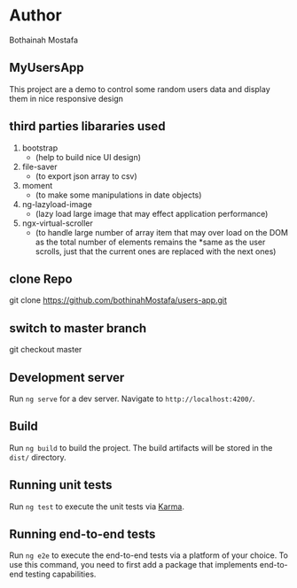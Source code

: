 # Author

Bothainah Mostafa

## MyUsersApp

This project are a demo to control some random users data and display them in nice responsive design 

## third parties libararies used 

1. bootstrap 
    - (help to build nice UI design)
2. file-saver 
    - (to export json array to csv) 
3. moment 
    - (to make some manipulations in date objects)
4. ng-lazyload-image 
    - (lazy load large image that may effect application performance)
5. ngx-virtual-scroller 
    - (to handle large number of array item that may over load on the DOM as the total number of elements remains the *same as the user scrolls, just that the current ones are replaced with the next ones)

## clone Repo 

git clone https://github.com/bothinahMostafa/users-app.git

## switch to master branch

git checkout master
## Development server

Run `ng serve` for a dev server. Navigate to `http://localhost:4200/`.
## Build

Run `ng build` to build the project. The build artifacts will be stored in the `dist/` directory.

## Running unit tests

Run `ng test` to execute the unit tests via [Karma](https://karma-runner.github.io).

## Running end-to-end tests

Run `ng e2e` to execute the end-to-end tests via a platform of your choice. To use this command, you need to first add a package that implements end-to-end testing capabilities.


